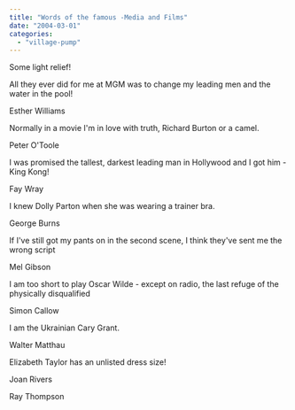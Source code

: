 ```yaml
---
title: "Words of the famous -Media and Films"
date: "2004-03-01"
categories: 
  - "village-pump"
---
```


Some light relief!

All they ever did for me at MGM was to change my leading men and the water in the pool!

Esther Williams

Normally in a movie I'm in love with truth, Richard Burton or a camel.

Peter O'Toole

I was promised the tallest, darkest leading man in Hollywood and I got him - King Kong!

Fay Wray

I knew Dolly Parton when she was wearing a trainer bra.

George Burns

If I've still got my pants on in the second scene, I think they've sent me the wrong script

Mel Gibson

I am too short to play Oscar Wilde - except on radio, the last refuge of the physically disqualified

Simon Callow

I am the Ukrainian Cary Grant.

Walter Matthau

Elizabeth Taylor has an unlisted dress size!

Joan Rivers

Ray Thompson
